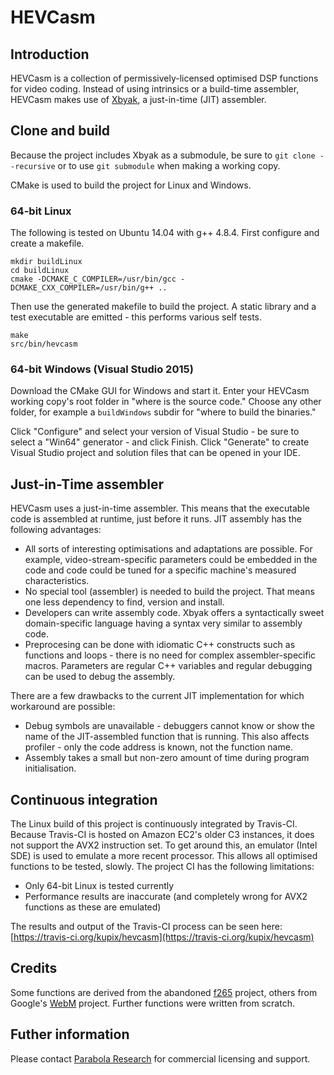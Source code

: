# HEVCasm

## Introduction

HEVCasm is a collection of permissively-licensed optimised DSP functions for video coding. Instead of using intrinsics or a build-time assembler, HEVCasm makes use of [Xbyak](https://github.com/herumi/xbyak), a just-in-time (JIT) assembler. 


## Clone and build

Because the project includes Xbyak as a submodule, be sure to `git clone --recursive` or to use `git submodule` when making a working copy.

CMake is used to build the project for Linux and Windows. 


### 64-bit Linux 

The following is tested on Ubuntu 14.04 with g++ 4.8.4. First configure and create a makefile.

    mkdir buildLinux
    cd buildLinux
    cmake -DCMAKE_C_COMPILER=/usr/bin/gcc -DCMAKE_CXX_COMPILER=/usr/bin/g++ ..

Then use the generated makefile to build the project. A static library and a test executable are emitted - this performs various self tests.

```
make
src/bin/hevcasm
```


### 64-bit Windows (Visual Studio 2015)

Download the CMake GUI for Windows and start it.  Enter your HEVCasm working copy's root folder in "where is the source code." Choose any other folder, for example a `buildWindows` subdir  for "where to build the binaries."  

Click "Configure" and select your version of Visual Studio - be sure to select a "Win64" generator - and click Finish. Click "Generate" to create Visual Studio project and solution files that can be opened in your IDE.


## Just-in-Time assembler

HEVCasm uses a just-in-time assembler. This means that the executable code is assembled at runtime, just before it runs. JIT assembly has the following advantages:

* All sorts of interesting optimisations and adaptations are possible. For example, video-stream-specific parameters could be embedded in the code and code could be tuned for a specific machine's measured characteristics.
* No special tool (assembler) is needed to build the project. That means one less dependency to find, version and install.
* Developers can write assembly code. Xbyak offers a syntactically sweet domain-specific language having a syntax very similar to assembly code.
* Preprocesing can be done with idiomatic C++ constructs such as functions and loops - there is no need for complex assembler-specific macros. Parameters are regular C++ variables and regular debugging can be used to debug the assembly.

There are a few drawbacks to the current JIT implementation for which workaround are possible:

* Debug symbols are unavailable - debuggers cannot know or show the name of the JIT-assembled function that is running. This also affects profiler - only the code address is known, not the function name.
* Assembly takes a small but non-zero amount of time during program initialisation.


## Continuous integration

The Linux build of this project is continuously integrated by Travis-CI. Because Travis-CI is hosted on Amazon EC2's older C3 instances, it does not support the AVX2 instruction set.  To get around this, an emulator (Intel SDE) is used to emulate a more recent processor. This allows all optimised functions to be tested, slowly.  The project CI has the following limitations:

* Only 64-bit Linux is tested currently
* Performance results are inaccurate (and completely wrong for AVX2 functions as these are emulated)

The results and output of the Travis-CI process can be seen here: [https://travis-ci.org/kupix/hevcasm](https://travis-ci.org/kupix/hevcasm)


## Credits

Some functions are derived from the abandoned [f265](http://vantrix.com/f-265/) project, others from Google's [WebM](http://www.webmproject.org/) project. Further functions were written from scratch.


## Futher information

Please contact [Parabola Research](http://www.parabolaresearch.com/contact.html)  for commercial licensing and support.
